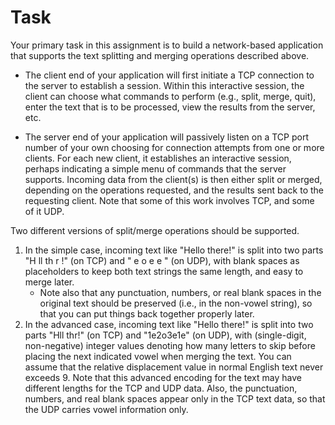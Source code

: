 # Task

Your primary task in this assignment is to build a network-based application that supports the text splitting and merging operations described above.


- The client end of your application will first initiate a TCP connection to the server to establish a session. Within this interactive session, the client can choose what commands to perform (e.g., split, merge, quit), enter the text that is to be processed, view the results from the server, etc.

- The server end of your application will passively listen on a TCP port number of your own choosing for connection attempts from one or more clients. For each new client, it establishes an interactive session, perhaps indicating a simple menu of commands that the server supports. Incoming data from the client(s) is then either split or merged, depending on the operations requested, and the results sent back to the requesting client. Note that some of this work involves TCP, and some of it UDP.

Two different versions of split/merge operations should be supported.
1. In the simple case, incoming text like "Hello there!" is split into two parts "H ll th r !" (on TCP) and " e o e e " (on UDP), with blank spaces as placeholders to keep both text strings the same length, and easy to merge later. 
    - Note also that any punctuation, numbers, or real blank spaces in the original text should be preserved (i.e., in the non-vowel string), so that you can put things back together properly later. 
2. In the advanced case, incoming text like "Hello there!" is split into two parts "Hll thr!" (on TCP) and "1e2o3e1e" (on UDP), with (single-digit, non-negative) integer values denoting how many letters to skip before placing the next indicated vowel when merging the text. You can assume that the relative displacement value in normal English text never exceeds 9. Note that this advanced encoding for the text may have different lengths for the TCP and UDP data. Also, the punctuation, numbers, and real blank spaces appear only in the TCP text data, so that the UDP carries vowel information only.
